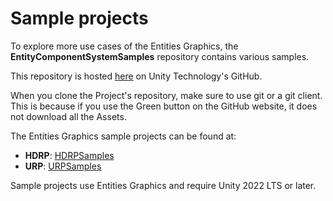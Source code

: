 # Sample projects

To explore more use cases of the Entities Graphics, the **EntityComponentSystemSamples** repository contains various samples.

This repository is hosted [here](https://github.com/Unity-Technologies/EntityComponentSystemSamples) on Unity Technology's GitHub.

When you clone the Project's repository, make sure to use git or a git client. This is because if you use the Green button on the GitHub website, it does not download all the Assets.

The Entities Graphics sample projects can be found at:

- **HDRP**: [HDRPSamples](https://github.com/Unity-Technologies/EntityComponentSystemSamples/tree/master/GraphicsSamples/HDRPSamples)
- **URP**: [URPSamples](https://github.com/Unity-Technologies/EntityComponentSystemSamples/tree/master/GraphicsSamples/URPSamples)

Sample projects use Entities Graphics and require Unity 2022 LTS or later.
